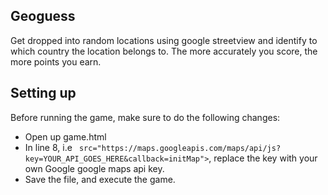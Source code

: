 ## Geoguess

Get dropped into random locations using google streetview and identify to which country the location belongs to. The more accurately you score, the more points you earn.

## Setting up

Before running the game, make sure to do the following changes:
- Open up game.html
- In line 8, i.e    ``` src="https://maps.googleapis.com/maps/api/js?key=YOUR_API_GOES_HERE&callback=initMap">```, replace the key with your own Google google maps api key.
- Save the file, and execute the game.
